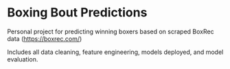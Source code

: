 # Boxing Bout Predictions

Personal project for predicting winning boxers based on scraped BoxRec data (https://boxrec.com/)

Includes all data cleaning, feature engineering, models deployed, and model evaluation.

